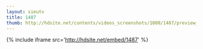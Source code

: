 ```yaml
---
layout: sieutv
title: 1487
thumb: http://hdsite.net/contents/videos_screenshots/1000/1487/preview_360p.mp4.jpg
---
```

{% include iframe src='http://hdsite.net/embed/1487' %}
 
